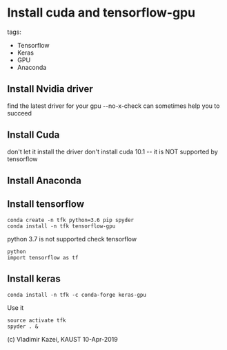 # Install cuda and tensorflow-gpu 

tags:
  - Tensorflow
  - Keras
  - GPU
  - Anaconda


## Install Nvidia driver
find the latest driver for your gpu
--no-x-check can sometimes help you to succeed
## Install Cuda
don't let it install the driver
don't install cuda 10.1 -- it is NOT supported by tensorflow
## Install Anaconda

## Install tensorflow
```
conda create -n tfk python=3.6 pip spyder
conda install -n tfk tensorflow-gpu
```
python 3.7 is not supported
check tensorflow
```
python
import tensorflow as tf
```

## Install keras
```
conda install -n tfk -c conda-forge keras-gpu
```

Use it

```
source activate tfk
spyder . &
```

(c) Vladimir Kazei, KAUST 10-Apr-2019